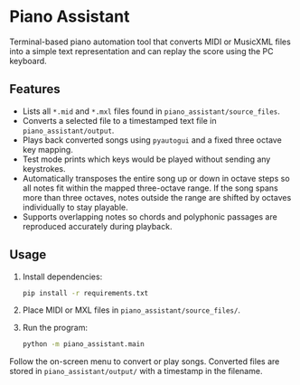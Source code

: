 # Piano Assistant

Terminal-based piano automation tool that converts MIDI or MusicXML files into a
simple text representation and can replay the score using the PC keyboard.

## Features

- Lists all `*.mid` and `*.mxl` files found in `piano_assistant/source_files`.
- Converts a selected file to a timestamped text file in
  `piano_assistant/output`.
- Plays back converted songs using `pyautogui` and a fixed three octave key
  mapping.
- Test mode prints which keys would be played without sending any keystrokes.
- Automatically transposes the entire song up or down in octave steps so all
  notes fit within the mapped three-octave range. If the song spans more than
  three octaves, notes outside the range are shifted by octaves individually to
  stay playable.
- Supports overlapping notes so chords and polyphonic passages are reproduced
  accurately during playback.

## Usage

1. Install dependencies:

   ```bash
   pip install -r requirements.txt
   ```

2. Place MIDI or MXL files in `piano_assistant/source_files/`.

3. Run the program:

   ```bash
   python -m piano_assistant.main
   ```

Follow the on-screen menu to convert or play songs. Converted files are stored
in `piano_assistant/output/` with a timestamp in the filename.
